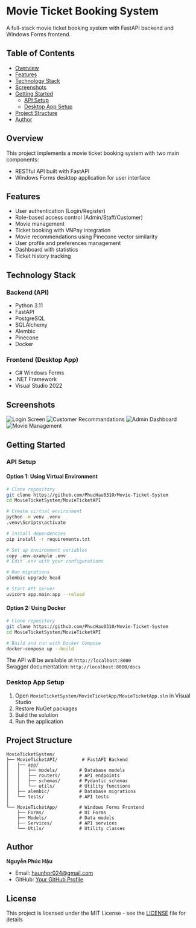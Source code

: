 # Movie Ticket Booking System

A full-stack movie ticket booking system with FastAPI backend and Windows Forms frontend.

## Table of Contents

-   [Overview](#overview)
-   [Features](#features)
-   [Technology Stack](#technology-stack)
-   [Screenshots](#screenshots)
-   [Getting Started](#getting-started)
    -   [API Setup](#api-setup)
    -   [Desktop App Setup](#desktop-app-setup)
-   [Project Structure](#project-structure)
-   [Author](#author)

## Overview

This project implements a movie ticket booking system with two main components:

-   RESTful API built with FastAPI
-   Windows Forms desktop application for user interface

## Features

-   User authentication (Login/Register)
-   Role-based access control (Admin/Staff/Customer)
-   Movie management
-   Ticket booking with VNPay integration
-   Movie recommendations using Pinecone vector similarity
-   User profile and preferences management
-   Dashboard with statistics
-   Ticket history tracking

## Technology Stack

### Backend (API)

-   Python 3.11
-   FastAPI
-   PostgreSQL
-   SQLAlchemy
-   Alembic
-   Pinecone
-   Docker

### Frontend (Desktop App)

-   C# Windows Forms
-   .NET Framework
-   Visual Studio 2022

## Screenshots

![Login Screen](/Screenshots/auth/signin.png)
![Customer Recommandations](/Screenshots/customer/recommandations.png)
![Admin Dashboard](/Screenshots/admin/dashboard.png)
![Movie Management](/Screenshots/admin/managementMovie.png)

## Getting Started

### API Setup

#### Option 1: Using Virtual Environment

```bash
# Clone repository
git clone https://github.com/PhucHau0310/Movie-Ticket-System
cd MovieTicketSystem/MovieTicketAPI

# Create virtual environment
python -m venv .venv
.venv\Scripts\activate

# Install dependencies
pip install -r requirements.txt

# Set up environment variables
copy .env.example .env
# Edit .env with your configurations

# Run migrations
alembic upgrade head

# Start API server
uvicorn app.main:app --reload
```

#### Option 2: Using Docker

```bash
# Clone repository
git clone https://github.com/PhucHau0310/Movie-Ticket-System
cd MovieTicketSystem/MovieTicketAPI

# Build and run with Docker Compose
docker-compose up --build
```

The API will be available at `http://localhost:8000`  
Swagger documentation: `http://localhost:8000/docs`

### Desktop App Setup

1. Open `MovieTicketSystem/MovieTicketApp/MovieTicketApp.sln` in Visual Studio
2. Restore NuGet packages
3. Build the solution
4. Run the application

## Project Structure

```
MovieTicketSystem/
├── MovieTicketAPI/         # FastAPI Backend
│   ├── app/
│   │   ├── models/        # Database models
│   │   ├── routers/       # API endpoints
│   │   ├── schemas/       # Pydantic schemas
│   │   └── utils/         # Utility functions
│   ├── alembic/           # Database migrations
│   └── tests/             # API tests
│
└── MovieTicketApp/        # Windows Forms Frontend
    ├── Forms/             # UI Forms
    ├── Models/            # Data models
    ├── Services/          # API services
    └── Utils/             # Utility classes
```

## Author

**Nguyễn Phúc Hậu**

-   Email: haunhpr024@gmail.com
-   GitHub: [Your GitHub Profile](https://github.com/yourusername)

## License

This project is licensed under the MIT License - see the [LICENSE](LICENSE) file for details
